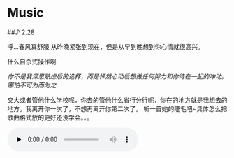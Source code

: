 # Music

##♪ 2.28

呼...春风真舒服
从昨晚紧张到现在，但是从早到晚想到你心情就很高兴。

什么自杀式操作啊

*你不是我深思熟虑后的选择，而是怦然心动后想做任何努力和你待在一起的冲动。哪怕不可为而为之*

交大或者管他什么学校呢，你去的管他什么省行分行呢，你在的地方就是我想去的地方。我离开你一次了，不想再离开你第二次了。
听一首她的睫毛吧~具体怎么把歌曲格式放的更好还没学会。。。

​<audio id="audio" controls="" preload="none">
      <source id="mp3" src="http://home.ustc.edu.cn/~mmmwhy/%d6%dc%bd%dc%c2%d7%20-%20%cb%fd%b5%c4%bd%de%c3%ab.mp3">
</audio>
